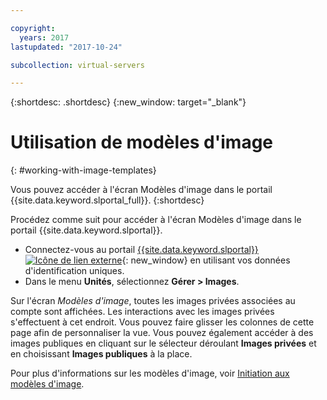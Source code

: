 ```yaml
---

copyright:
  years: 2017
lastupdated: "2017-10-24"

subcollection: virtual-servers

---
```


{:shortdesc: .shortdesc}
{:new_window: target="_blank"}

# Utilisation de modèles d'image
{: #working-with-image-templates}

Vous pouvez accéder à l'écran Modèles d'image dans le portail {{site.data.keyword.slportal_full}}.
{:shortdesc}

Procédez comme suit pour accéder à l'écran Modèles d'image dans le portail {{site.data.keyword.slportal}}.

* Connectez-vous au portail [{{site.data.keyword.slportal}} ![Icône de lien externe](../icons/launch-glyph.svg "Icône de lien externe")](https://control.softlayer.com/){: new_window} en utilisant vos données d'identification uniques.
* Dans le menu **Unités**, sélectionnez **Gérer > Images**.

Sur l'écran *Modèles d'image*, toutes les images privées associées au compte sont affichées. Les interactions avec les images privées s'effectuent à cet endroit. Vous pouvez faire glisser les colonnes de cette page afin de personnaliser la vue. Vous pouvez également accéder à des images publiques en cliquant sur le sélecteur déroulant **Images privées** et en choisissant **Images publiques** à la place.

Pour plus d'informations sur les modèles d'image, voir [Initiation aux modèles d'image](/docs/infrastructure/image-templates?topic=image-templates-getting-started-with-image-templates).
